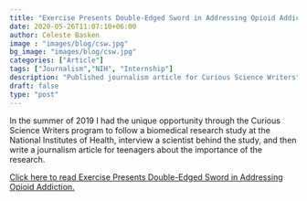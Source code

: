 ```yaml
---
title: "Exercise Presents Double-Edged Sword in Addressing Opioid Addiction"
date: 2020-05-26T11:07:10+06:00
author: Celeste Basken
image : "images/blog/csw.jpg"
bg_image: "images/blog/csw.jpg"
categories: ["Article"]
tags: ["Journalism","NIH", "Internship"]
description: "Published journalism article for Curious Science Writers"
draft: false
type: "post"
---
```


In the summer of 2019 I had the unique opportunity through the Curious Science Writers program to follow a biomedical research study at the National Institutes of Health, interview a scientist behind the study, and then write a journalism article for teenagers about the importance of the research.

[Click here to read Exercise Presents Double-Edged Sword in Addressing Opioid Addiction.](https://curioussciencewriters.org/2020/05/26/exercise-presents-double-edged-sword-in-addressing-opioid-addiction/)
